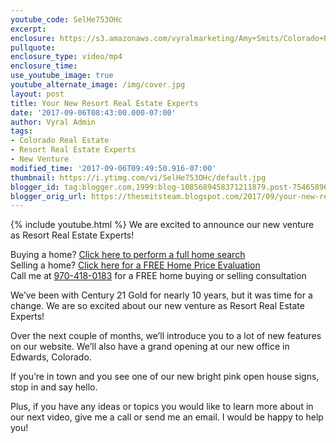 ```yaml
---
youtube_code: SelHe753OHc
excerpt:
enclosure: https://s3.amazonaws.com/vyralmarketing/Amy+Smits/Colorado+Resorts+Real+Estate+Agent-+Resort+Real+Estate+Experts.mp4
pullquote:
enclosure_type: video/mp4
enclosure_time:
use_youtube_image: true
youtube_alternate_image: /img/cover.jpg
layout: post
title: Your New Resort Real Estate Experts
date: '2017-09-06T08:43:00.000-07:00'
author: Vyral Admin
tags:
- Colorado Real Estate
- Resort Real Estate Experts
- New Venture
modified_time: '2017-09-06T09:49:50.916-07:00'
thumbnail: https://i.ytimg.com/vi/SelHe753OHc/default.jpg
blogger_id: tag:blogger.com,1999:blog-1085689458371211879.post-754658965119130176
blogger_orig_url: https://thesmitsteam.blogspot.com/2017/09/your-new-resort-real-estate-experts.html
---
```

{% include youtube.html %}
We are excited to announce our new venture as Resort Real Estate Experts!

<div class="post-cta">
Buying a home? <a href="http://www.vailsummithomesearch.com/" target="_blank">Click here to perform a full home search</a><br>
Selling a home? <a href="http://www.vailsummithomesearch.com/homevalue/value" target="_blank">Click here for a FREE Home Price Evaluation</a><br>
Call me at <a href="tel:1-970-418-0183">970-418-0183</a> for a FREE home buying or selling consultation
</div>

We’ve been with Century 21 Gold for nearly 10 years, but it was time for a change. We are so excited about our new venture as Resort Real Estate Experts!

Over the next couple of months, we’ll introduce you to a lot of new features on our website. We’ll also have a grand opening at our new office in Edwards, Colorado.

If you’re in town and you see one of our new bright pink open house signs, stop in and say hello.

Plus, if you have any ideas or topics you would like to learn more about in our next video, give me a call or send me an email. I would be happy to help you!

